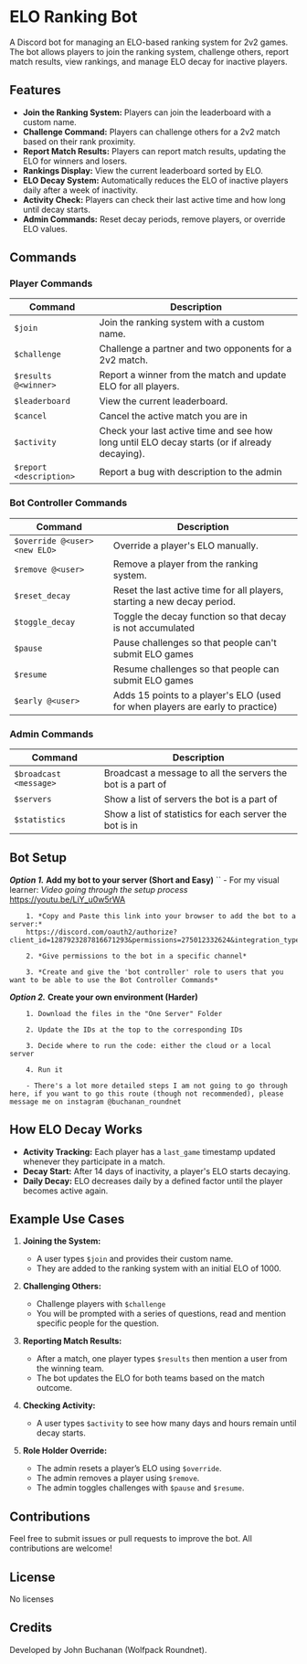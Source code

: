 # ELO Ranking Bot

A Discord bot for managing an ELO-based ranking system for 2v2 games. The bot allows players to join the ranking system, challenge others, report match results, view rankings, and manage ELO decay for inactive players.

## Features

- **Join the Ranking System:** Players can join the leaderboard with a custom name.
- **Challenge Command:** Players can challenge others for a 2v2 match based on their rank proximity.
- **Report Match Results:** Players can report match results, updating the ELO for winners and losers.
- **Rankings Display:** View the current leaderboard sorted by ELO.
- **ELO Decay System:** Automatically reduces the ELO of inactive players daily after a week of inactivity.
- **Activity Check:** Players can check their last active time and how long until decay starts.
- **Admin Commands:** Reset decay periods, remove players, or override ELO values.

## Commands

### Player Commands
| Command              | Description                                                                                         |
|----------------------|-----------------------------------------------------------------------------------------------------|
| `$join`              | Join the ranking system with a custom name.                                                        |
| `$challenge`         | Challenge a partner and two opponents for a 2v2 match.                                             |
| `$results @<winner>` | Report a winner from the match and update ELO for all players.                                       |
| `$leaderboard`       | View the current leaderboard.                                                                      |
| `$cancel`            | Cancel the active match you are in                                                                 |
| `$activity`          | Check your last active time and see how long until ELO decay starts (or if already decaying).      |
| `$report <description>` | Report a bug with description to the admin        |


### Bot Controller Commands
| Command              | Description                                                                                         |
|----------------------|-----------------------------------------------------------------------------------------------------|
| `$override @<user> <new ELO>`  | Override a player's ELO manually.                                                         |
| `$remove @<user>`    | Remove a player from the ranking system.                                                            |
| `$reset_decay`       | Reset the last active time for all players, starting a new decay period.                            |
| `$toggle_decay`      | Toggle the decay function so that decay is not accumulated                                          |
| `$pause`             | Pause challenges so that people can't submit ELO games                                              |
| `$resume`            | Resume challenges so that people can submit ELO games                                               |
| `$early @<user>`     | Adds 15 points to a player's ELO (used for when players are early to practice)                      |

### Admin Commands
| Command              | Description                                                                                         |
|----------------------|-----------------------------------------------------------------------------------------------------|
| `$broadcast <message>`  | Broadcast a message to all the servers the bot is a part of                                      |
| `$servers`             | Show a list of servers the bot is a part of                                                       |
| `$statistics`            | Show a list of statistics for each server the bot is in                                         |

## Bot Setup

***Option 1.*** **Add my bot to your server (Short and Easy)**
``
    - For my visual learner:
        *Video going through the setup process*
            https://youtu.be/LiY_u0w5rWA
```
    1. *Copy and Paste this link into your browser to add the bot to a server:*
    https://discord.com/oauth2/authorize?client_id=1287923287816671293&permissions=275012332624&integration_type=0&scope=bot

    2. *Give permissions to the bot in a specific channel*

    3. *Create and give the 'bot controller' role to users that you want to be able to use the Bot Controller Commands*
```

***Option 2.*** **Create your own environment (Harder)**
```
    1. Download the files in the "One Server" Folder

    2. Update the IDs at the top to the corresponding IDs

    3. Decide where to run the code: either the cloud or a local server

    4. Run it

    - There's a lot more detailed steps I am not going to go through here, if you want to go this route (though not recommended), please message me on instagram @buchanan_roundnet
```



## How ELO Decay Works

- **Activity Tracking:** Each player has a `last_game` timestamp updated whenever they participate in a match.
- **Decay Start:** After 14 days of inactivity, a player's ELO starts decaying.
- **Daily Decay:** ELO decreases daily by a defined factor until the player becomes active again.

## Example Use Cases

1. **Joining the System:**
    - A user types `$join` and provides their custom name.
    - They are added to the ranking system with an initial ELO of 1000.

2. **Challenging Others:**
    - Challenge players with `$challenge`
    - You will be prompted with a series of questions, read and mention specific people for the question.

3. **Reporting Match Results:**
    - After a match, one player types `$results` then mention a user from the winning team.
    - The bot updates the ELO for both teams based on the match outcome.

4. **Checking Activity:**
    - A user types `$activity` to see how many days and hours remain until decay starts.

5. **Role Holder Override:**
    - The admin resets a player’s ELO using `$override`.
    - The admin removes a player using `$remove`.
    - The admin toggles challenges with `$pause` and `$resume`.

## Contributions

Feel free to submit issues or pull requests to improve the bot. All contributions are welcome!

## License

No licenses

## Credits

Developed by John Buchanan (Wolfpack Roundnet).
